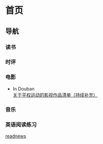 # 首页  

## 导航

### 读书  

### 时评  

### 电影
- In Douban  
[关于平权运动的影视作品清单（持续补充）](https://www.douban.com/note/685312116/)


### 音乐  

### 英语阅读练习    
[readnews](readnews.md)
